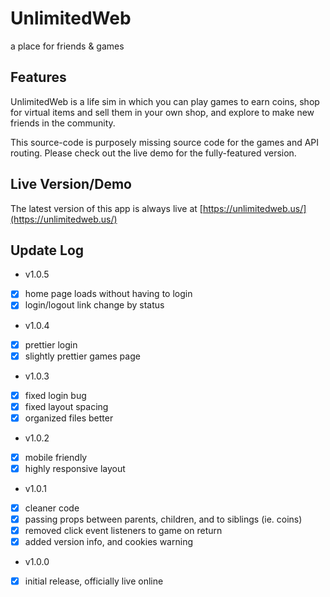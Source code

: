 # UnlimitedWeb
a place for friends & games

## Features
UnlimitedWeb is a life sim in which you can play games to earn coins, shop for virtual items and sell them in your own shop, and explore to make new friends in the community.

This source-code is purposely missing source code for the games and API routing.  Please check out the live demo for the fully-featured version.

## Live Version/Demo
The latest version of this app is always live at [https://unlimitedweb.us/](https://unlimitedweb.us/)

## Update Log

- v1.0.5
- [x] home page loads without having to login
- [x] login/logout link change by status

- v1.0.4
- [x] prettier login
- [x] slightly prettier games page

- v1.0.3
- [x] fixed login bug
- [x] fixed layout spacing
- [x] organized files better

- v1.0.2
- [x] mobile friendly
- [x] highly responsive layout

- v1.0.1
- [x] cleaner code
- [x] passing props between parents, children, and to siblings (ie. coins)
- [x] removed click event listeners to game on return
- [x] added version info, and cookies warning

- v1.0.0
- [x] initial release, officially live online